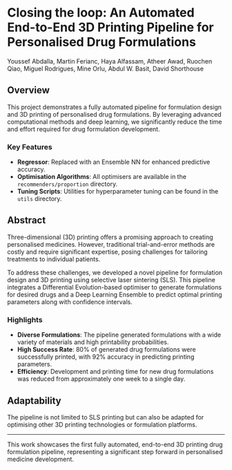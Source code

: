 # Closing the loop: An Automated End-to-End 3D Printing Pipeline for Personalised Drug Formulations
Youssef Abdalla, Martin Ferianc, Haya Alfassam, Atheer Awad, Ruochen Qiao, Miguel Rodrigues, Mine Orlu, Abdul W. Basit, David Shorthouse

## Overview
This project demonstrates a fully automated pipeline for formulation design and 3D printing of personalised drug formulations. By leveraging advanced computational methods and deep learning, we significantly reduce the time and effort required for drug formulation development.

### Key Features
- **Regressor**: Replaced with an Ensemble NN for enhanced predictive accuracy.
- **Optimisation Algorithms**: All optimisers are available in the `recommenders/proportion` directory.
- **Tuning Scripts**: Utilities for hyperparameter tuning can be found in the `utils` directory.

## Abstract
Three-dimensional (3D) printing offers a promising approach to creating personalised medicines. However, traditional trial-and-error methods are costly and require significant expertise, posing challenges for tailoring treatments to individual patients. 

To address these challenges, we developed a novel pipeline for formulation design and 3D printing using selective laser sintering (SLS). This pipeline integrates a Differential Evolution-based optimiser to generate formulations for desired drugs and a Deep Learning Ensemble to predict optimal printing parameters along with confidence intervals.

### Highlights
- **Diverse Formulations**: The pipeline generated formulations with a wide variety of materials and high printability probabilities.
- **High Success Rate**: 80% of generated drug formulations were successfully printed, with 92% accuracy in predicting printing parameters.
- **Efficiency**: Development and printing time for new drug formulations was reduced from approximately one week to a single day.

## Adaptability
The pipeline is not limited to SLS printing but can also be adapted for optimising other 3D printing technologies or formulation platforms.

---
This work showcases the first fully automated, end-to-end 3D printing drug formulation pipeline, representing a significant step forward in personalised medicine development.
